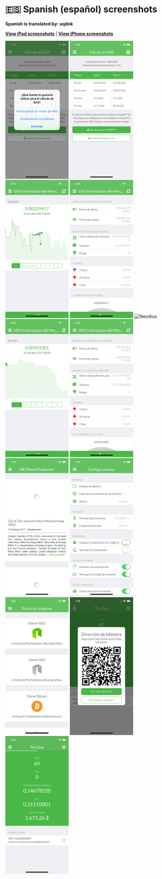 # 🇪🇸 Spanish (español) screenshots

**Spanish is translated by: aqdnk**

[**View iPad screenshots**](../iPad/spanish-screenshots.md) | [**View iPhone screenshots**](../iPhone/spanish-screenshots.md)

<img src="screen-gas-calculation-options.png" width="200" alt="Cálculo de GAS - Escoge un método"> <img src="screen-gas-calculation.png" width="200" alt="Cálculo de GAS"> <img src="screen-gas-market-chart.png" width="200" alt="GAS Información del Mercado - Poloniex chart"> <img src="screen-gas-market-info.png" width="200" alt="GAS Información del Mercado"> <img src="screen-menu.png" width="200" alt="Neodius"> <img src="screen-neo-market-chart.png" width="200" alt="NEO Información del Mercado - Bittrex chart"> <img src="screen-neo-market-info.png" width="200" alt="NEO Información del Mercado"> <img src="screen-neo-news-today.png" width="200" alt="NEO News Today"> <img src="screen-settings.png" width="200" alt="Configuraciones"> <img src="screen-tip-jar.png" width="200" alt="Frasco de propinas"> <img src="screen-wallet-qr-code.png" width="200" alt="Billeteras actuales - Compartir dirección"> <img src="screen-wallet.png" width="200" alt="Billeteras actuales">